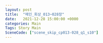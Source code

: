 ```yaml
---
layout: post
title:  "메인_회상_013~028장"
date:   2021-12-28 15:00:00 +0000
categories: Main
Tags: Story Main
SceneCode: ["scene_skip_cp013-028_q1_s10"]
---
```


